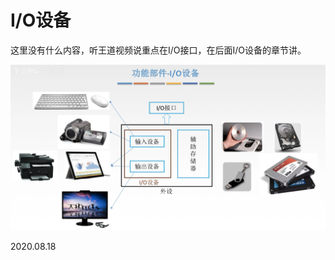 # I/O设备

这里没有什么内容，听王道视频说重点在I/O接口，在后面I/O设备的章节讲。

<img src="计组104-1.png" alt="计组104-1" style="zoom: 67%;" />

2020.08.18

